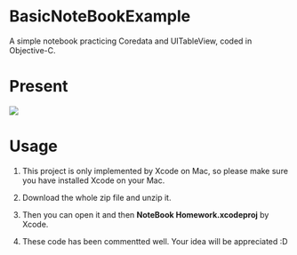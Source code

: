 # BasicNoteBookExample

A simple notebook practicing Coredata and UITableView, coded in Objective-C.

# Present

![](https://ww2.sinaimg.cn/large/006y8lVagw1fbfucd1ttcg30qo0j0e6t.gif)

# Usage

1. This project is only implemented by Xcode on Mac, so please make sure you have installed Xcode on your Mac.

2. Download the whole zip file and unzip it.

3. Then you can open it and then  **NoteBook Homework.xcodeproj** by Xcode. 

4. These code has been commentted well. Your idea will be appreciated :D
